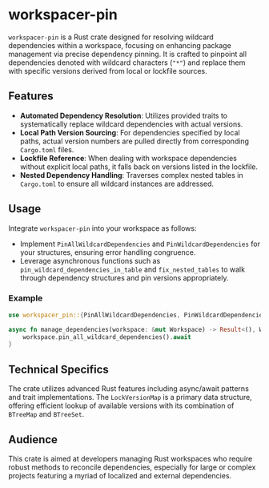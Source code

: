 # workspacer-pin

`workspacer-pin` is a Rust crate designed for resolving wildcard dependencies within a workspace, focusing on enhancing package management via precise dependency pinning. It is crafted to pinpoint all dependencies denoted with wildcard characters (`"*"`) and replace them with specific versions derived from local or lockfile sources.

## Features

- **Automated Dependency Resolution**: Utilizes provided traits to systematically replace wildcard dependencies with actual versions.
- **Local Path Version Sourcing**: For dependencies specified by local paths, actual version numbers are pulled directly from corresponding `Cargo.toml` files.
- **Lockfile Reference**: When dealing with workspace dependencies without explicit local paths, it falls back on versions listed in the lockfile.
- **Nested Dependency Handling**: Traverses complex nested tables in `Cargo.toml` to ensure all wildcard instances are addressed.

## Usage

Integrate `workspacer-pin` into your workspace as follows:

- Implement `PinAllWildcardDependencies` and `PinWildcardDependencies` for your structures, ensuring error handling congruence.
- Leverage asynchronous functions such as `pin_wildcard_dependencies_in_table` and `fix_nested_tables` to walk through dependency structures and pin versions appropriately.

### Example

```rust
use workspacer_pin::{PinAllWildcardDependencies, PinWildcardDependencies};

async fn manage_dependencies(workspace: &mut Workspace) -> Result<(), WorkspaceError> {
    workspace.pin_all_wildcard_dependencies().await
}
```

## Technical Specifics

The crate utilizes advanced Rust features including async/await patterns and trait implementations. The `LockVersionMap` is a primary data structure, offering efficient lookup of available versions with its combination of `BTreeMap` and `BTreeSet`.

## Audience

This crate is aimed at developers managing Rust workspaces who require robust methods to reconcile dependencies, especially for large or complex projects featuring a myriad of localized and external dependencies.